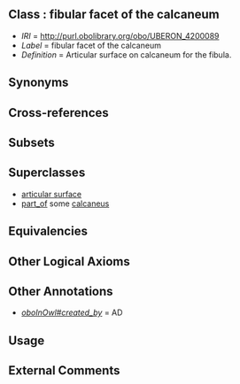 
## Class : fibular facet of the calcaneum

 * *IRI* = http://purl.obolibrary.org/obo/UBERON_4200089
 * *Label* = fibular facet of the calcaneum
 * *Definition* = Articular surface on calcaneum for the fibula.

## Synonyms


## Cross-references


## Subsets


## Superclasses

 * [articular surface](../../UBERON/03/UBERON_4100003.md)
 * [part_of](../../BFO/50/BFO_0000050.md) some [calcaneus](../../UBERON/50/UBERON_0001450.md)

## Equivalencies


## Other Logical Axioms


## Other Annotations

 * *[oboInOwl#created_by](../../oboInOwl#created/by/oboInOwl#created_by.md)* = AD

## Usage


## External Comments

